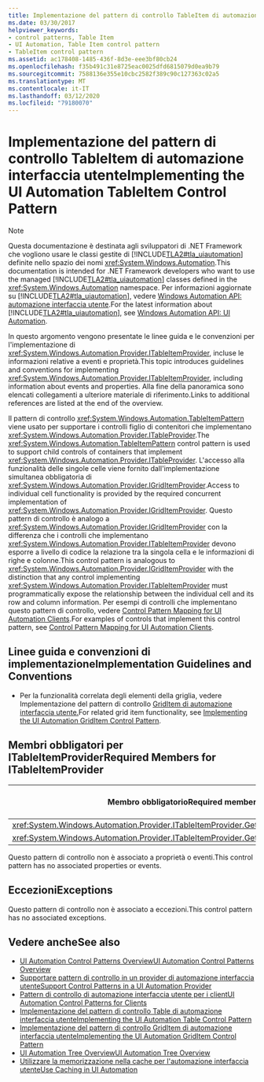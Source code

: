 ```yaml
---
title: Implementazione del pattern di controllo TableItem di automazione interfaccia utente
ms.date: 03/30/2017
helpviewer_keywords:
- control patterns, Table Item
- UI Automation, Table Item control pattern
- TableItem control pattern
ms.assetid: ac178408-1485-436f-8d3e-eee3bf80cb24
ms.openlocfilehash: f35b491c31e8725eac0025dfd6815079d0ea9b79
ms.sourcegitcommit: 7588136e355e10cbc2582f389c90c127363c02a5
ms.translationtype: MT
ms.contentlocale: it-IT
ms.lasthandoff: 03/12/2020
ms.locfileid: "79180070"
---
```

# <a name="implementing-the-ui-automation-tableitem-control-pattern"></a><span data-ttu-id="95e96-102">Implementazione del pattern di controllo TableItem di automazione interfaccia utente</span><span class="sxs-lookup"><span data-stu-id="95e96-102">Implementing the UI Automation TableItem Control Pattern</span></span>
> [!NOTE]
> <span data-ttu-id="95e96-103">Questa documentazione è destinata agli sviluppatori di .NET Framework che vogliono usare le classi gestite di [!INCLUDE[TLA2#tla_uiautomation](../../../includes/tla2sharptla-uiautomation-md.md)] definite nello spazio dei nomi <xref:System.Windows.Automation>.</span><span class="sxs-lookup"><span data-stu-id="95e96-103">This documentation is intended for .NET Framework developers who want to use the managed [!INCLUDE[TLA2#tla_uiautomation](../../../includes/tla2sharptla-uiautomation-md.md)] classes defined in the <xref:System.Windows.Automation> namespace.</span></span> <span data-ttu-id="95e96-104">Per informazioni aggiornate su [!INCLUDE[TLA2#tla_uiautomation](../../../includes/tla2sharptla-uiautomation-md.md)], vedere [Windows Automation API: automazione interfaccia utente](/windows/win32/winauto/entry-uiauto-win32).</span><span class="sxs-lookup"><span data-stu-id="95e96-104">For the latest information about [!INCLUDE[TLA2#tla_uiautomation](../../../includes/tla2sharptla-uiautomation-md.md)], see [Windows Automation API: UI Automation](/windows/win32/winauto/entry-uiauto-win32).</span></span>  
  
 <span data-ttu-id="95e96-105">In questo argomento vengono presentate le linee guida e le convenzioni per l'implementazione di <xref:System.Windows.Automation.Provider.ITableItemProvider>, incluse le informazioni relative a eventi e proprietà.</span><span class="sxs-lookup"><span data-stu-id="95e96-105">This topic introduces guidelines and conventions for implementing <xref:System.Windows.Automation.Provider.ITableItemProvider>, including information about events and properties.</span></span> <span data-ttu-id="95e96-106">Alla fine della panoramica sono elencati collegamenti a ulteriore materiale di riferimento.</span><span class="sxs-lookup"><span data-stu-id="95e96-106">Links to additional references are listed at the end of the overview.</span></span>  
  
 <span data-ttu-id="95e96-107">Il pattern di controllo <xref:System.Windows.Automation.TableItemPattern> viene usato per supportare i controlli figlio di contenitori che implementano <xref:System.Windows.Automation.Provider.ITableProvider>.</span><span class="sxs-lookup"><span data-stu-id="95e96-107">The <xref:System.Windows.Automation.TableItemPattern> control pattern is used to support child controls of containers that implement <xref:System.Windows.Automation.Provider.ITableProvider>.</span></span> <span data-ttu-id="95e96-108">L'accesso alla funzionalità delle singole celle viene fornito dall'implementazione simultanea obbligatoria di <xref:System.Windows.Automation.Provider.IGridItemProvider>.</span><span class="sxs-lookup"><span data-stu-id="95e96-108">Access to individual cell functionality is provided by the required concurrent implementation of <xref:System.Windows.Automation.Provider.IGridItemProvider>.</span></span> <span data-ttu-id="95e96-109">Questo pattern di controllo è analogo a <xref:System.Windows.Automation.Provider.IGridItemProvider> con la differenza che i controlli che implementano <xref:System.Windows.Automation.Provider.ITableItemProvider> devono esporre a livello di codice la relazione tra la singola cella e le informazioni di righe e colonne.</span><span class="sxs-lookup"><span data-stu-id="95e96-109">This control pattern is analogous to <xref:System.Windows.Automation.Provider.IGridItemProvider> with the distinction that any control implementing <xref:System.Windows.Automation.Provider.ITableItemProvider> must programmatically expose the relationship between the individual cell and its row and column information.</span></span> <span data-ttu-id="95e96-110">Per esempi di controlli che implementano questo pattern di controllo, vedere [Control Pattern Mapping for UI Automation Clients](control-pattern-mapping-for-ui-automation-clients.md).</span><span class="sxs-lookup"><span data-stu-id="95e96-110">For examples of controls that implement this control pattern, see [Control Pattern Mapping for UI Automation Clients](control-pattern-mapping-for-ui-automation-clients.md).</span></span>  
  
<a name="Implementation_Guidelines_and_Conventions"></a>
## <a name="implementation-guidelines-and-conventions"></a><span data-ttu-id="95e96-111">Linee guida e convenzioni di implementazione</span><span class="sxs-lookup"><span data-stu-id="95e96-111">Implementation Guidelines and Conventions</span></span>  
  
- <span data-ttu-id="95e96-112">Per la funzionalità correlata degli elementi della griglia, vedere Implementazione del pattern di controllo [GridItem di automazione interfaccia utente.](implementing-the-ui-automation-griditem-control-pattern.md)</span><span class="sxs-lookup"><span data-stu-id="95e96-112">For related grid item functionality, see [Implementing the UI Automation GridItem Control Pattern](implementing-the-ui-automation-griditem-control-pattern.md).</span></span>  
  
<a name="Required_Members_for_ITableItemProvider"></a>
## <a name="required-members-for-itableitemprovider"></a><span data-ttu-id="95e96-113">Membri obbligatori per ITableItemProvider</span><span class="sxs-lookup"><span data-stu-id="95e96-113">Required Members for ITableItemProvider</span></span>  
  
|<span data-ttu-id="95e96-114">Membro obbligatorio</span><span class="sxs-lookup"><span data-stu-id="95e96-114">Required member</span></span>|<span data-ttu-id="95e96-115">Tipo di membro</span><span class="sxs-lookup"><span data-stu-id="95e96-115">Member type</span></span>|<span data-ttu-id="95e96-116">Note</span><span class="sxs-lookup"><span data-stu-id="95e96-116">Notes</span></span>|  
|---------------------|-----------------|-----------|  
|<xref:System.Windows.Automation.Provider.ITableItemProvider.GetColumnHeaderItems%2A>|<span data-ttu-id="95e96-117">Metodo</span><span class="sxs-lookup"><span data-stu-id="95e96-117">Method</span></span>|<span data-ttu-id="95e96-118">nessuno</span><span class="sxs-lookup"><span data-stu-id="95e96-118">None</span></span>|  
|<xref:System.Windows.Automation.Provider.ITableItemProvider.GetRowHeaderItems%2A>|<span data-ttu-id="95e96-119">Metodo</span><span class="sxs-lookup"><span data-stu-id="95e96-119">Method</span></span>|<span data-ttu-id="95e96-120">nessuno</span><span class="sxs-lookup"><span data-stu-id="95e96-120">None</span></span>|  
  
 <span data-ttu-id="95e96-121">Questo pattern di controllo non è associato a proprietà o eventi.</span><span class="sxs-lookup"><span data-stu-id="95e96-121">This control pattern has no associated properties or events.</span></span>  
  
<a name="Exceptions"></a>
## <a name="exceptions"></a><span data-ttu-id="95e96-122">Eccezioni</span><span class="sxs-lookup"><span data-stu-id="95e96-122">Exceptions</span></span>  
 <span data-ttu-id="95e96-123">Questo pattern di controllo non è associato a eccezioni.</span><span class="sxs-lookup"><span data-stu-id="95e96-123">This control pattern has no associated exceptions.</span></span>  
  
## <a name="see-also"></a><span data-ttu-id="95e96-124">Vedere anche</span><span class="sxs-lookup"><span data-stu-id="95e96-124">See also</span></span>

- [<span data-ttu-id="95e96-125">UI Automation Control Patterns Overview</span><span class="sxs-lookup"><span data-stu-id="95e96-125">UI Automation Control Patterns Overview</span></span>](ui-automation-control-patterns-overview.md)
- [<span data-ttu-id="95e96-126">Supportare pattern di controllo in un provider di automazione interfaccia utente</span><span class="sxs-lookup"><span data-stu-id="95e96-126">Support Control Patterns in a UI Automation Provider</span></span>](support-control-patterns-in-a-ui-automation-provider.md)
- [<span data-ttu-id="95e96-127">Pattern di controllo di automazione interfaccia utente per i client</span><span class="sxs-lookup"><span data-stu-id="95e96-127">UI Automation Control Patterns for Clients</span></span>](ui-automation-control-patterns-for-clients.md)
- [<span data-ttu-id="95e96-128">Implementazione del pattern di controllo Table di automazione interfaccia utente</span><span class="sxs-lookup"><span data-stu-id="95e96-128">Implementing the UI Automation Table Control Pattern</span></span>](implementing-the-ui-automation-table-control-pattern.md)
- [<span data-ttu-id="95e96-129">Implementazione del pattern di controllo GridItem di automazione interfaccia utente</span><span class="sxs-lookup"><span data-stu-id="95e96-129">Implementing the UI Automation GridItem Control Pattern</span></span>](implementing-the-ui-automation-griditem-control-pattern.md)
- [<span data-ttu-id="95e96-130">UI Automation Tree Overview</span><span class="sxs-lookup"><span data-stu-id="95e96-130">UI Automation Tree Overview</span></span>](ui-automation-tree-overview.md)
- [<span data-ttu-id="95e96-131">Utilizzare la memorizzazione nella cache per l'automazione interfaccia utente</span><span class="sxs-lookup"><span data-stu-id="95e96-131">Use Caching in UI Automation</span></span>](use-caching-in-ui-automation.md)
